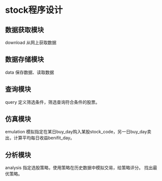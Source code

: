 # stock程序设计

## 数据获取模块
download
从网上获取数据

## 数据存储模块
data
保存数据、读取数据

## 查询模块
query
定义筛选条件，筛选查询符合条件的股票。

## 仿真模块
emulation
模拟指定在某日buy_day购入某股stock_code，另一日buy_day卖出，计算平均每日收益benifit_day。

## 分析模块
analysis
指定选股策略，使用策略在历史数据中模拟交易，给策略评分。
找出最优策略。